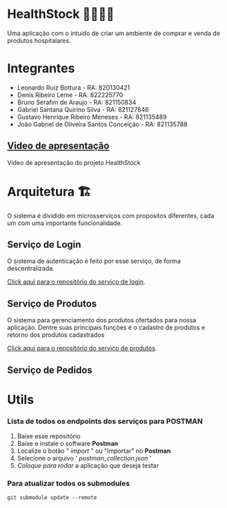 # HealthStock 👩‍⚕️🚚🤵

Uma aplicação com o intuido de criar um ambiente de comprar e venda de produtos hospitalares.

# Integrantes
- Leonardo Ruiz Bottura - RA: 820130421
- Denis Ribeiro Leme - RA: 822225770
- Bruno Serafim de Araujo - RA: 821150834
- Gabriel Santana Quirino Silva - RA: 821127846
- Gustavo Henrique Ribeiro Meneses - RA: 821135489
- João Gabriel de Oliveira Santos Conceição - RA: 821135788

## [Video de apresentação](https://youtu.be/c-FXixcUwjE)

Video de apresentação do projeto HealthStock



# Arquitetura 🏗️

O sistema é dividido em microsserviços com propositos diferentes, cada um com uma importante funcionalidade.

## Serviço de Login

O sistema de autenticação é feito por esse serviço, de forma descentralizada.

[Click aqui para o repositório do serviço de login](https://github.com/GHRMeneses/healthstock-login).


## Serviço de Produtos

O sistema para gerenciamento dos produtos ofertados para nossa aplicação. Dentre suas principais funções é o cadastro de produtos e retorno dos produtos cadastrados

[Click aqui para o repositório do serviço de produtos](https://github.com/GHRMeneses/healthstock-products).

## Serviço de Pedidos

# Utils

### Lista de todos os endpoints dos serviços para POSTMAN

1. Baixe esse repositório
2. Baixe e instale o software **Postman**
3. Localize o botão " *import* " ou "Importar" no **Postman**
3. Selecione o arquivo ' *postman_collection.json* '
4. _Coloque para rodar_ a aplicação que deseja testar


### Para atualizar todos os submodules

```shell
git submodule update --remote
```
